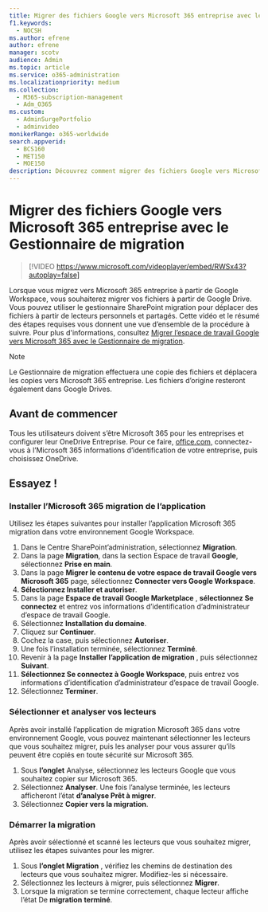 ```yaml
---
title: Migrer des fichiers Google vers Microsoft 365 entreprise avec le Gestionnaire de migration
f1.keywords:
  - NOCSH
ms.author: efrene
author: efrene
manager: scotv
audience: Admin
ms.topic: article
ms.service: o365-administration
ms.localizationpriority: medium
ms.collection:
  - M365-subscription-management
  - Adm_O365
ms.custom:
  - AdminSurgePortfolio
  - adminvideo
monikerRange: o365-worldwide
search.appverid:
  - BCS160
  - MET150
  - MOE150
description: Découvrez comment migrer des fichiers Google vers Microsoft 365 entreprise à l’aide du Gestionnaire SharePoint migration.
---
```


# <a name="migrate-google-files-to-microsoft-365-for-business-with-migration-manager"></a>Migrer des fichiers Google vers Microsoft 365 entreprise avec le Gestionnaire de migration

> [!VIDEO https://www.microsoft.com/videoplayer/embed/RWSx43?autoplay=false]

Lorsque vous migrez vers Microsoft 365 entreprise à partir de Google Workspace, vous souhaiterez migrer vos fichiers à partir de Google Drive. Vous pouvez utiliser le gestionnaire SharePoint migration pour déplacer des fichiers à partir de lecteurs personnels et partagés. Cette vidéo et le résumé des étapes requises vous donnent une vue d’ensemble de la procédure à suivre. Pour plus d'informations, consultez [Migrer l’espace de travail Google vers Microsoft 365 avec le Gestionnaire de migration](/sharepointmigration/mm-google-overview).

> [!NOTE]
> Le Gestionnaire de migration effectuera une copie des fichiers et déplacera les copies vers Microsoft 365 entreprise. Les fichiers d’origine resteront également dans Google Drives.

## <a name="before-you-start"></a>Avant de commencer

Tous les utilisateurs doivent s’être Microsoft 365 pour les entreprises et configurer leur OneDrive Entreprise. Pour ce faire, [office.com,](https://office.com) connectez-vous à l’Microsoft 365 informations d’identification de votre entreprise, puis choisissez OneDrive.

## <a name="try-it"></a>Essayez !

### <a name="install-the-microsoft-365-migration-app"></a>Installer l’Microsoft 365 migration de l’application
Utilisez les étapes suivantes pour installer l’application Microsoft 365 migration dans votre environnement Google Workspace. 
1. Dans le Centre SharePoint’administration, sélectionnez **Migration**.
2. Dans la page **Migration**, dans la section Espace de travail **Google**, sélectionnez **Prise en main**.
3. Dans la page **Migrer le contenu de votre espace de travail Google vers Microsoft 365** page, sélectionnez **Connecter vers Google Workspace**.
4. **Sélectionnez Installer et autoriser**.
5. Dans la page **Espace de travail Google Marketplace** , **sélectionnez Se connectez** et entrez vos informations d’identification d’administrateur d’espace de travail Google.
6. Sélectionnez **Installation du domaine**.
7. Cliquez sur **Continuer**.
8. Cochez la case, puis sélectionnez **Autoriser**.
9. Une fois l’installation terminée, sélectionnez **Terminé**.
10. Revenir à la page **Installer l’application de migration** , puis sélectionnez **Suivant**.
11. **Sélectionnez Se connectez à Google Workspace**, puis entrez vos informations d’identification d’administrateur d’espace de travail Google.
12. Sélectionnez **Terminer**.


### <a name="select-and-scan-your-drives"></a>Sélectionner et analyser vos lecteurs
Après avoir installé l’application de migration Microsoft 365 dans votre environnement Google, vous pouvez maintenant sélectionner les lecteurs que vous souhaitez migrer, puis les analyser pour vous assurer qu’ils peuvent être copiés en toute sécurité sur Microsoft 365.

1. Sous **l’onglet** Analyse, sélectionnez les lecteurs Google que vous souhaitez copier sur Microsoft 365.
2. Sélectionnez **Analyser**. Une fois l’analyse terminée, les lecteurs afficheront l’état **d’analyse Prêt à migrer**.
3. Sélectionnez **Copier vers la migration**.


### <a name="start-the-migration"></a>Démarrer la migration
Après avoir sélectionné et scanné les lecteurs que vous souhaitez migrer, utilisez les étapes suivantes pour les migrer.
1. Sous **l’onglet Migration** , vérifiez les chemins de destination des lecteurs que vous souhaitez migrer. Modifiez-les si nécessaire.
2. Sélectionnez les lecteurs à migrer, puis sélectionnez **Migrer**. 
3. Lorsque la migration se termine correctement, chaque lecteur affiche l’état De **migration** **terminé**.






